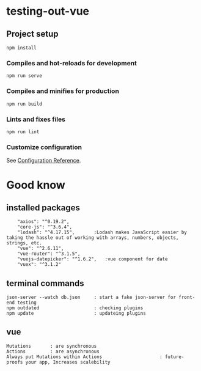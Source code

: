 # testing-out-vue

## Project setup
```
npm install
```

### Compiles and hot-reloads for development
```
npm run serve
```

### Compiles and minifies for production
```
npm run build
```

### Lints and fixes files
```
npm run lint
```

### Customize configuration
See [Configuration Reference](https://cli.vuejs.org/config/).

# Good know
## installed packages
```
    "axios": "^0.19.2",
    "core-js": "^3.6.4",
    "lodash": "^4.17.15",       :Lodash makes JavaScript easier by taking the hassle out of working with arrays, numbers, objects, strings, etc.
    "vue": "^2.6.11",
    "vue-router": "^3.1.5",
    "vuejs-datepicker": "^1.6.2",   :vue component for date
    "vuex": "^3.1.2"
```
## terminal commands
```
json-server --watch db.json     : start a fake json-server for front-end testing
npm outdated                    : checking plugins 
npm update                      : updateing plugins
```
## vue
```
Mutations       : are synchronous 
Actions         : are asynchronous
Always put Mutations within Actions                     : future-proofs your app, Increases scalebility

```